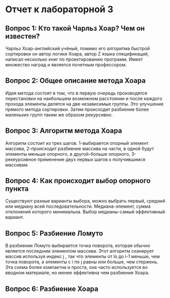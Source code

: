 # Отчет к лабораторной 3

## Вопрос 1: Кто такой Чарльз Хоар? Чем он известен?

Чарльз Хоар-английский учёный, помимо его алгоритма быстрой сортировки он автор логики Хоара, автор Z языка спецификаций, написал несколько книг по проектированию программ. Имеет множество наград и является почетным профессором.

## Вопрос 2: Общее описание метода Хоара

Идея метода состоят в том, что в первую очередь производятся перестановки на наибольшем возможном расстоянии и после каждого прохода элементы делятся на две независимые группы. Это улучшение прямого метода сортировки. Затем происходит разбиение более маленьких групп таким же образом рекурсивно.

## Вопрос 3: Алгоритм метода Хоара

Алгоритм состоит из трех шагов. 1-выбирается опорный элемент массива, 2-происходит разбиение массива на части, в одной будут элементы меньше опорного, в другой-больше опорного, 3-рекеурсивное применение двух первых шагов к получившимся массивам.

## Вопрос 4: Как происходит выбор опорного пункта

Существуют разные варианты выбора, можно выбрать первый, средний или медиану всей последовательности. Медиана-элемент, сумма отклонений которого минимальна. Выбор медианы-самый эффективный вариант.

## Вопрос 5: Разбиение Ломуто

В разбиении Ломуто выбирается точка поворота, которая обычно является последним элементом массива. Этот алгоритм сканирует массив используя индекс j , так что элементы от lo до i-1 меньше, чем точка поворота, а элементы с i по j равны или больше, чем стержень. Эта схема более компактна и проста, она часто используется во вводном материале, но менее эффективна чем разбиение Хоара.

## Вопрос 6: Разбиение Хоара